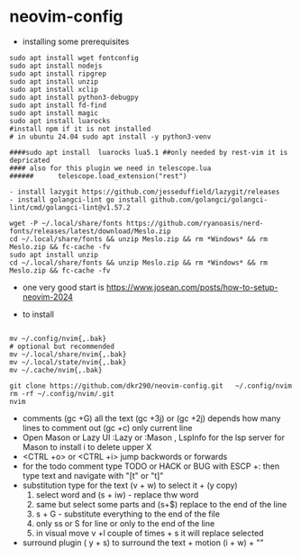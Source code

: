 # neovim-config

- installing some prerequisites

```
sudo apt install wget fontconfig
sudo apt install nodejs
sudo apt install ripgrep
sudo apt install unzip
sudo apt install xclip
sudo apt install python3-debugpy
sudo apt install fd-find
sudo apt install magic
sudo apt install luarocks
#install npm if it is not installed
# in ubuntu 24.04 sudo apt install -y python3-venv

####sudo apt install  luarocks lua5.1 ##only needed by rest-vim it is depricated
#### also for this plugin we need in telescope.lua
######		telescope.load_extension("rest")

- install lazygit https://github.com/jesseduffield/lazygit/releases
- install golangci-lint go install github.com/golangci/golangci-lint/cmd/golangci-lint@v1.57.2

wget -P ~/.local/share/fonts https://github.com/ryanoasis/nerd-fonts/releases/latest/download/Meslo.zip
cd ~/.local/share/fonts && unzip Meslo.zip && rm *Windows* && rm Meslo.zip && fc-cache -fv
sudo apt install unzip
cd ~/.local/share/fonts && unzip Meslo.zip && rm *Windows* && rm Meslo.zip && fc-cache -fv

```

- one very good start is https://www.josean.com/posts/how-to-setup-neovim-2024

- to install

```

mv ~/.config/nvim{,.bak}
# optional but recommended
mv ~/.local/share/nvim{,.bak}
mv ~/.local/state/nvim{,.bak}
mv ~/.cache/nvim{,.bak}

git clone https://github.com/dkr290/neovim-config.git   ~/.config/nvim
rm -rf ~/.config/nvim/.git
nvim
```

- comments
  (gc +G) all the text
  (gc +3j) or (gc +2j) depends how many lines to comment out
  (gc +c) only current line
- Open Mason or Lazy UI
  :Lazy or :Mason , LspInfo for the lsp server
  for Mason to install i to delete upper X
- <CTRL +o> or <CTRL +i> jump backwords or forwards
- for the todo comment
  type TODO or HACK or BUG with ESCP +: then type text and navigate with "[t" or "t]"
- substitution
  type for the text (v + w) to select it + (y copy)
  1. select word and (s + iw) - replace thw word
  2. same but select some parts and (s+$) replace to the end of the line
  3. s + G - substitute everything to the end of the file
  4. only ss or S for line or only to the end of the line
  5. in visual move v +l couple of times + s it will replace selected
- surround plugin
  ( y + s) to surround the text + motion (i + w) + ""
